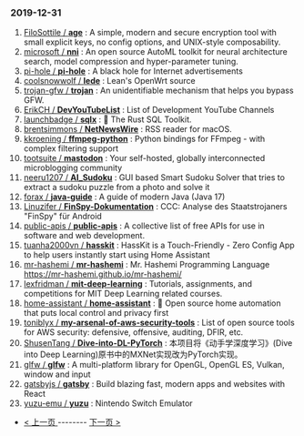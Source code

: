 ### 2019-12-31 
1. [
        FiloSottile /
**age**](https://github.com/FiloSottile/age) : A simple, modern and secure encryption tool with small explicit keys, no config options, and UNIX-style composability.
1. [
        microsoft /
**nni**](https://github.com/microsoft/nni) : An open source AutoML toolkit for neural architecture search, model compression and hyper-parameter tuning.
1. [
        pi-hole /
**pi-hole**](https://github.com/pi-hole/pi-hole) : A black hole for Internet advertisements
1. [
        coolsnowwolf /
**lede**](https://github.com/coolsnowwolf/lede) : Lean's OpenWrt source
1. [
        trojan-gfw /
**trojan**](https://github.com/trojan-gfw/trojan) : An unidentifiable mechanism that helps you bypass GFW.
1. [
        ErikCH /
**DevYouTubeList**](https://github.com/ErikCH/DevYouTubeList) : List of Development YouTube Channels
1. [
        launchbadge /
**sqlx**](https://github.com/launchbadge/sqlx) : 🧰 The Rust SQL Toolkit.
1. [
        brentsimmons /
**NetNewsWire**](https://github.com/brentsimmons/NetNewsWire) : RSS reader for macOS.
1. [
        kkroening /
**ffmpeg-python**](https://github.com/kkroening/ffmpeg-python) : Python bindings for FFmpeg - with complex filtering support
1. [
        tootsuite /
**mastodon**](https://github.com/tootsuite/mastodon) : Your self-hosted, globally interconnected microblogging community
1. [
        neeru1207 /
**AI_Sudoku**](https://github.com/neeru1207/AI_Sudoku) : GUI based Smart Sudoku Solver that tries to extract a sudoku puzzle from a photo and solve it
1. [
        forax /
**java-guide**](https://github.com/forax/java-guide) : A guide of modern Java (Java 17)
1. [
        Linuzifer /
**FinSpy-Dokumentation**](https://github.com/Linuzifer/FinSpy-Dokumentation) : CCC: Analyse des Staatstrojaners "FinSpy" für Android
1. [
        public-apis /
**public-apis**](https://github.com/public-apis/public-apis) : A collective list of free APIs for use in software and web development.
1. [
        tuanha2000vn /
**hasskit**](https://github.com/tuanha2000vn/hasskit) : HassKit is a Touch-Friendly - Zero Config App to help users instantly start using Home Assistant
1. [
        mr-hashemi /
**mr-hashemi**](https://github.com/mr-hashemi/mr-hashemi) : Mr. Hashemi Programming Language https://mr-hashemi.github.io/mr-hashemi/
1. [
        lexfridman /
**mit-deep-learning**](https://github.com/lexfridman/mit-deep-learning) : Tutorials, assignments, and competitions for MIT Deep Learning related courses.
1. [
        home-assistant /
**home-assistant**](https://github.com/home-assistant/home-assistant) : 🏡 Open source home automation that puts local control and privacy first
1. [
        toniblyx /
**my-arsenal-of-aws-security-tools**](https://github.com/toniblyx/my-arsenal-of-aws-security-tools) : List of open source tools for AWS security: defensive, offensive, auditing, DFIR, etc.
1. [
        ShusenTang /
**Dive-into-DL-PyTorch**](https://github.com/ShusenTang/Dive-into-DL-PyTorch) : 本项目将《动手学深度学习》(Dive into Deep Learning)原书中的MXNet实现改为PyTorch实现。
1. [
        glfw /
**glfw**](https://github.com/glfw/glfw) : A multi-platform library for OpenGL, OpenGL ES, Vulkan, window and input
1. [
        gatsbyjs /
**gatsby**](https://github.com/gatsbyjs/gatsby) : Build blazing fast, modern apps and websites with React
1. [
        yuzu-emu /
**yuzu**](https://github.com/yuzu-emu/yuzu) : Nintendo Switch Emulator 

- [ < 上一页 ](https://github.com/able8/github-trending-daily-record/blob/master/2019-12-30.md) -------- [ 下一页 > ](https://github.com/able8/github-trending-daily-record/blob/master/2020-01-01.md)